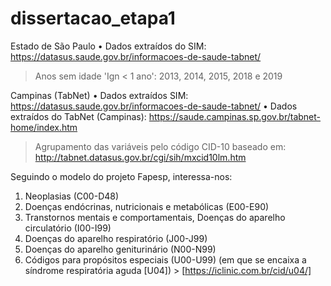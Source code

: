 # dissertacao_etapa1

Estado de São Paulo
•	Dados extraídos do SIM: https://datasus.saude.gov.br/informacoes-de-saude-tabnet/
> Anos sem idade 'Ign < 1 ano': 2013, 2014, 2015, 2018 e 2019

Campinas (TabNet)
•	Dados extraídos SIM: https://datasus.saude.gov.br/informacoes-de-saude-tabnet/
•	Dados extraídos do TabNet (Campinas): https://saude.campinas.sp.gov.br/tabnet-home/index.htm 
> Agrupamento das variáveis pelo código CID-10 baseado em: http://tabnet.datasus.gov.br/cgi/sih/mxcid10lm.htm

Seguindo o modelo do projeto Fapesp, interessa-nos:
1.	Neoplasias (C00-D48)
2.	Doenças endócrinas, nutricionais e metabólicas (E00-E90)
3.	Transtornos mentais e comportamentais, Doenças do aparelho circulatório (I00-I99)
4.	Doenças do aparelho respiratório (J00-J99)
5.	Doenças do aparelho geniturinário (N00-N99)
6.	Códigos para propósitos especiais (U00-U99) (em que se encaixa a síndrome respiratória aguda [U04]) > [https://iclinic.com.br/cid/u04/]


